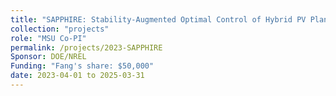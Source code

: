 ```yaml
---
title: "SAPPHIRE: Stability-Augmented Optimal Control of Hybrid PV Plants with Very High Penetration of Inverter-based Resources"
collection: "projects"
role: "MSU Co-PI"
permalink: /projects/2023-SAPPHIRE
Sponsor: DOE/NREL
Funding: "Fang's share: $50,000"
date: 2023-04-01 to 2025-03-31
---
```

